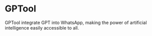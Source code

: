 # GPTool
GPTool integrate GPT into WhatsApp, making the power of artificial intelligence easily accessible to all.
